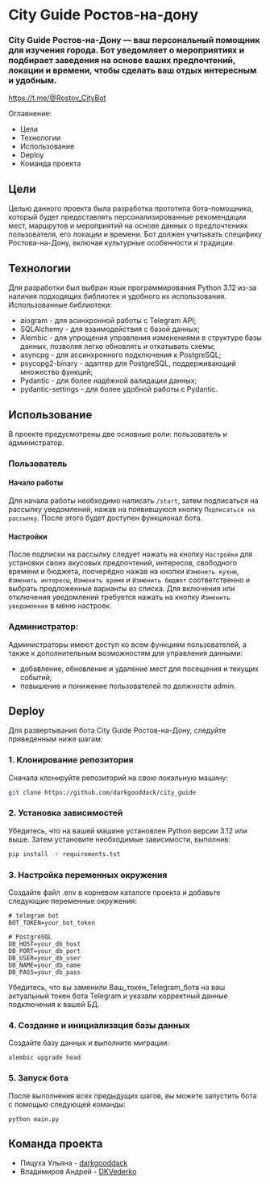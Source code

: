 # City Guide Ростов-на-дону

### City Guide Ростов-на-Дону — ваш персональный помощник для изучения города. Бот уведомляет о мероприятиях и подбирает заведения на основе ваших предпочтений, локации и времени, чтобы сделать ваш отдых интересным и удобным.

https://t.me/@Rostov_CityBot

Оглавнение:
- Цели
- Технологии
- Использование
- Deploy
- Команда проекта

## Цели
Целью данного проекта была разработка прототипа бота-помощника, который будет предоставлять персонализированные рекомендации мест, маршрутов и мероприятий на основе данных о предпочтениях пользователя, его локации и времени. Бот должен учитывать специфику Ростова-на-Дону, включая культурные особенности и традиции.


## Технологии
Для разработки был выбран язык программирования Python 3.12 из-за наличия подходящих библиотек и удобного их использования. 
Использованные библиотеки:
- aiogram - для асинхронной работы с Telegram API;
- SQLAlchemy - для взаимодействия с базой данных;
- Alembic - для упрощения управления изменениями в структуре базы данных, позволяя легко обновлять и откатывать схемы;
- asyncpg - для ассинхронного подключения к PostgreSQL;
- psycopg2-binary - адаптер для PostgreSQL, поддерживающий множество функций;
- Pydantic - для более надёжной валидации данных;
- pydantic-settings - для более удобной работы с Pydantic.

## Использование

В проекте предусмотрены две основные роли: пользователь и администратор. 

### Пользователь
#### Начало работы
Для начала работы необходимо написать `/start`, затем подписаться на рассылку уведомлений, нажав на появившуюся кнопку `Подписаться на рассылку`. После этого будет доступен функционал бота.
#### Настройки
После подписки на рассылку следует нажать на кнопку `Настройки` для установки своих вкусовых предпочтений, интересов, свободного времени и бюджета, поочерёдно нажав на кнопки `Изменить кухню`, `Изменить интересы`, `Изменить время` и `Изменить бюджет` соответственно и выбрать предложенные варианты из списка.
Для включения или отключения уведомлений требуется нажать на кнопку `Изменить уведомления` в меню настроек.

### Администратор:
Администраторы имеют доступ ко всем функциям пользователей, а также к дополнительным возможностям для управления данными:
- добавление, обновление и удаление мест для посещения и текущих событий;
- повышение и понижение пользователей по должности admin.


## Deploy
Для развертывания бота City Guide Ростов-на-Дону, следуйте приведенным ниже шагам:

### 1. Клонирование репозитория

Сначала клонируйте репозиторий на свою локальную машину:

```bash
git clone https://github.com/darkgooddack/city_guide
```
### 2. Установка зависимостей

Убедитесь, что на вашей машине установлен Python версии 3.12 или выше. Затем установите необходимые зависимости, выполнив:
```bash
pip install -r requirements.txt
```

### 3. Настройка переменных окружения

Создайте файл .env в корневом каталоге проекта и добавьте следующие переменные окружения:
```
# telegram bot
BOT_TOKEN=your_bot_token
    
# PostgreSQL
DB_HOST=your_db_host
DB_PORT=your_db_port
DB_USER=your_db_user
DB_NAME=your_db_name
DB_PASS=your_db_pass
```
Убедитесь, что вы заменили Ваш_токен_Telegram_бота на ваш актуальный токен бота Telegram и указали корректный данные подключения к вашей БД.

### 4. Создание и инициализация базы данных

Создайте базу данных и выполните миграции:
```
alembic upgrade head
```
### 5. Запуск бота

После выполнения всех предыдущих шагов, вы можете запустить бота с помощью следующей команды:
```
python main.py
```

## Команда проекта
- Пицуха Ульяна - [darkgooddack](https://github.com/darkgooddack)
- Владимиров Андрей - [DKVederko](https://github.com/DKVederko)


